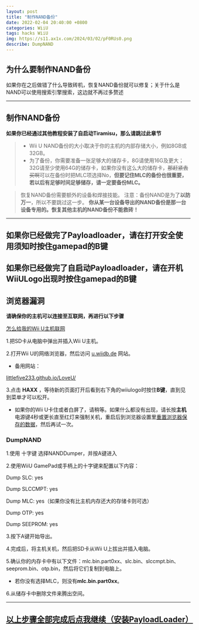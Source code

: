 ```yaml
---
layout: post
title: "制作NAND备份"
date: 2022-02-04 20:40:00 +0800
categories: WiiU
tags: hacks WiiU
img: https://s11.ax1x.com/2024/03/02/pF0RUs0.png
describe: DumpNAND
---
```


## 为什么要制作NAND备份

如果你在之后做错了什么导致砖机，恢复NAND备份就可以修复；关于什么是NAND可以使用搜索引擎搜索，这边就不再过多赘述

<hr />

## 制作NAND备份

**如果你已经通过其他教程安装了自启动Tiramisu，那么请跳过此章节**

>- Wii U NAND备份的大小取决于你的主机的内部存储大小，例如8GB或32GB。
>  - 为了备份，你需要准备一张足够大的储存卡，8G请使用16G及更大；32G请至少使用64G的储存卡，如果你没有这么大的储存卡，~~那赶紧去买啊~~可以在备份时把MLC项选择No，**但要记住MLC的备份也很重要，若以后有足够时间足够储存，请一定要备份MLC。**

>恢复NAND备份需要额外的设备和焊接技能。
>注意：备份NAND是为了**以防万一**，所以不要跳过这一步。
>**你从某一台设备导出的NAND备份是那一台设备专用的。恢复其他主机的NAND备份不能救砖！**

<hr />

## 如果你已经做完了Payloadloader，请在打开安全使用须知时按住gamepad的B键

## 如果你已经做完了自启动Payloadloader，请在开机WiiULogo出现时按住gamepad的B键

## 浏览器漏洞

**请确保你的主机可以连接至互联网，再进行以下步骤**

[怎么给我的Wii U主机联网](https://en-americas-support.nintendo.com/app/answers/detail/a_id/1126)

1.把SD卡从电脑中弹出并插入Wii U主机。

2.打开Wii U的网络浏览器，然后访问 [u.wiidb.de](https://u.wiidb.de) 网站。

- 备用网站：

[littlefive233.github.io/LoveU/](https://littlefive233.github.io/LoveU/)

3.点击 **HAXX** ，等待新的页面打开后看到右下角的wiiulogo时按住**B键**，直到见到菜单才可以松开。

- 如果你的Wii U卡住或者白屏了，请稍等。如果什么都没有出现，请长按**主机**电源键4秒或更长直至红灯来强制关机，重启后到浏览器设置里[重置浏览器保存的数据](https://en-americas-support.nintendo.com/app/answers/detail/a_id/1507/~/how-to-delete-the-internet-browser-history)，然后再试一次。

### DumpNAND

1.使用 十字键 选择NANDDumper，并按A键进入

2.使用WiiU GamePad或手柄上的十字键来配置以下内容：

Dump SLC: yes

Dump SLCCMPT: yes

Dump MLC: yes（如果你没有比主机内存还大的存储卡则可选）

Dump OTP: yes

Dump SEEPROM: yes

3.按下A键开始导出。

4.完成后，将主机关机，然后把SD卡从Wii U上拔出并插入电脑。

5.确认你的内存卡中有以下文件：mlc.bin.part0xx、slc.bin、slccmpt.bin、seeprom.bin、otp.bin，然后将它们复制到电脑上。 

- 若你没有选择MLC，则没有**mlc.bin.part0xx**。

6.从储存卡中删除文件来腾出空间。

<hr />

## [以上步骤全部完成后点我继续（安装PayloadLoader）](https://wiiu.1919810.com/wiiu/2023/02/05/Payloadloader.html)
